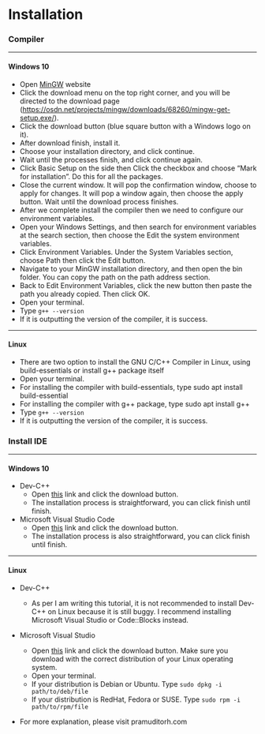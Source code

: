 # Installation

### Compiler
---------------------------------------------------------------------------------------------------------------------------------------
#### Windows 10
- Open [MinGW](http://www.mingw.org/) website 
- Click the download menu on the top right corner, and you will be directed to the download page (https://osdn.net/projects/mingw/downloads/68260/mingw-get-setup.exe/).
- Click the download button (blue square button with a Windows logo on it).
- After download finish, install it.
- Choose your installation directory, and click continue.
- Wait until the processes finish, and click continue again.
- Click Basic Setup on the side then Click the checkbox and choose “Mark for installation”. Do this for all the packages. 
- Close the current window. It will pop the confirmation window, choose to apply for changes. It will pop a window again, then choose the apply button. Wait until the download process finishes.
- After we complete install the compiler then we need to configure our environment variables.
- Open your Windows Settings, and then search for environment variables at the search section, then choose the Edit the system environment variables.
- Click Environment Variables. Under the System Variables section, choose Path then click the Edit button.
- Navigate to your MinGW installation directory, and then open the bin folder. You can copy the path on the path address section.
- Back to Edit Environment Variables, click the new button then paste the path you already copied. Then click OK.
- Open your terminal.
- Type ```g++ --version```
- If it is outputting the version of the compiler, it is success.
---------------------------------------------------------------------------------------------------------------------------------------
#### Linux
- There are two option to install the GNU C/C++ Compiler in Linux, using build-essentials or install g++ package itself
- Open your terminal.
- For installing the compiler with build-essentials, type sudo apt install build-essential
- For installing the compiler with g++ package, type sudo apt install g++
- Type ```g++ --version```
- If it is outputting the version of the compiler, it is success.

### Install IDE
---------------------------------------------------------------------------------------------------------------------------------------
#### Windows 10
- Dev-C++
  - Open [this](https://sourceforge.net/projects/orwelldevcpp/) link and click the download button. 
  - The installation process is straightforward, you can click finish until finish.
- Microsoft Visual Studio Code
  - Open [this](https://code.visualstudio.com/Download) link and click the download button. 
  - The installation process is also straightforward, you can click finish until finish.
---------------------------------------------------------------------------------------------------------------------------------------
#### Linux
- Dev-C++
  - As per I am writing this tutorial, it is not recommended to install Dev-C++ on Linux because it is still buggy. I recommend installing Microsoft Visual Studio or Code::Blocks instead.
- Microsoft Visual Studio
  - Open [this](https://code.visualstudio.com/Download) link and click the download button. Make sure you download with the correct distribution of your Linux operating system.
  - Open your terminal.
  - If your distribution is Debian or Ubuntu. Type ```sudo dpkg -i path/to/deb/file```
  - If your distribution is RedHat, Fedora or SUSE. Type ```sudo rpm -i path/to/rpm/file```


- For more explanation, please visit pramuditorh.com
